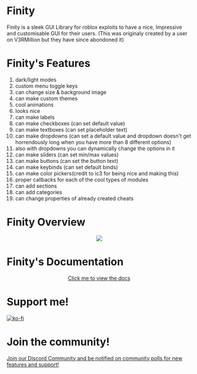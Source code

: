 # Finity
Finity is a sleek GUI Library for roblox exploits to have a nice, Impressive and customisable GUI for their users.
(This was originaly created by a user on V3RMillion but they have since abondoned it)

# Finity's Features 
<ol>
<li>dark/light modes</li>
<li>custom menu toggle keys</li>
<li>can change size & background image</li>
<li>can make custom themes</li>
<li>cool animations</li>
<li>looks nice</li>
<li>can make labels</li>
<li>can make checkboxes (can set default value)</li>
<li>can make textboxes (can set placeholder text)</li>
<li>can make dropdowns (can set a default value and dropdown doesn't get horrendously long when you have more than 8 different options)</li>
<li>also with dropdowns you can dynamically change the options in it</li>
<li>can make sliders (can set min/max values)</li>
<li>can make buttons (can set the button text)</li>
<li>can make keybinds (can set default binds)</li>
<li>can make color pickers(credit to ic3 for being nice and making this)</li>
<li>proper callbacks for each of the cool types of modules</li>
<li>can add sections</li>
<li>can add categories</li>
<li>can change properties of already created cheats</li>
</ol>

# Finity Overview

<p align="center">
   <img src="https://external-content.duckduckgo.com/iu/?u=https%3A%2F%2Fi.vgy.me%2F9qBw9N.gif"/>
</p>

# Finity's Documentation

<p align="center">
  <a href="https://localsmail.gitbook.io/finity-docs">Click me to view the docs</a>
</p>

# Support me!

[![ko-fi](https://ko-fi.com/img/githubbutton_sm.svg)](https://ko-fi.com/H2H8EBP1U)

# Join the community!

<p align=centre>
   <a href="https://discord.gg/CenXcThBFv">Join our Discord Community and be notified on community polls for new features and support!</a>
</p>
